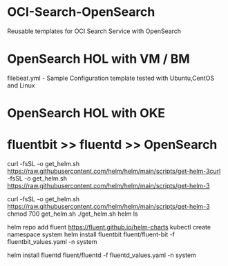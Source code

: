 # OCI-Search-OpenSearch
Reusable templates for OCI Search Service with OpenSearch

# OpenSearch HOL with VM / BM

filebeat.yml - Sample Configuration template tested with Ubuntu,CentOS and Linux







# OpenSearch HOL with OKE
# fluentbit  >> fluentd >> OpenSearch

curl -fsSL -o get_helm.sh https://raw.githubusercontent.com/helm/helm/main/scripts/get-helm-3curl -fsSL -o get_helm.sh https://raw.githubusercontent.com/helm/helm/main/scripts/get-helm-3

curl -fsSL -o get_helm.sh https://raw.githubusercontent.com/helm/helm/main/scripts/get-helm-3
chmod 700 get_helm.sh
./get_helm.sh
helm ls

helm repo add fluent https://fluent.github.io/helm-charts
kubectl create namespace system
helm install fluentbit fluent/fluent-bit -f fluentbit_values.yaml -n system


helm install fluentd fluent/fluentd -f fluentd_values.yaml -n system


